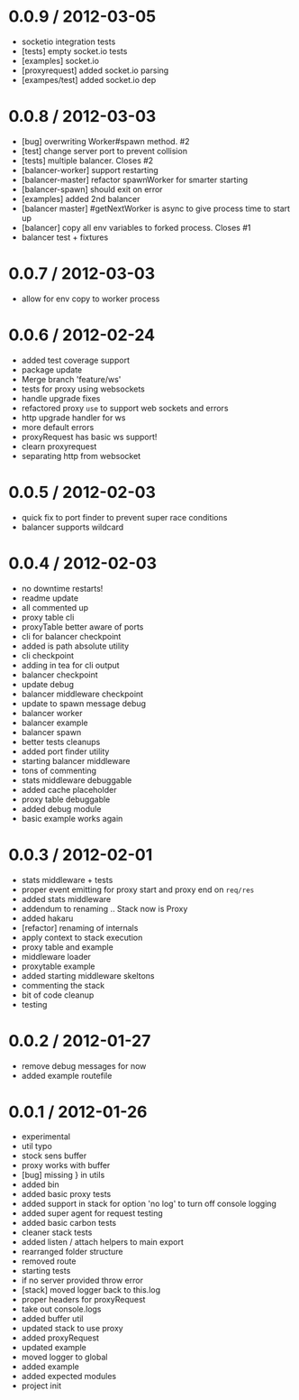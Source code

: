 
0.0.9 / 2012-03-05 
==================

  * socketio integration tests
  * [tests] empty socket.io tests
  * [examples] socket.io
  * [proxyrequest] added socket.io parsing
  * [exampes/test] added socket.io dep

0.0.8 / 2012-03-03 
==================

  * [bug] overwriting Worker#spawn method. #2
  * [test] change server port to prevent collision
  * [tests] multiple balancer. Closes #2
  * [balancer-worker] support restarting
  * [balancer-master] refactor spawnWorker for smarter starting
  * [balancer-spawn] should exit on error
  * [examples] added 2nd balancer
  * [balancer master] #getNextWorker is async to give process time to start up
  * [balancer] copy all env variables to forked process. Closes #1
  * balancer test + fixtures

0.0.7 / 2012-03-03 
==================

  * allow for env copy to worker process

0.0.6 / 2012-02-24 
==================

  * added test coverage support
  * package update
  * Merge branch 'feature/ws'
  * tests for proxy using websockets
  * handle upgrade fixes
  * refactored proxy `use` to support web sockets and errors
  * http upgrade handler for ws
  * more default errors
  * proxyRequest has basic ws support!
  * clearn proxyrequest
  * separating http from websocket

0.0.5 / 2012-02-03 
==================

  * quick fix to port finder to prevent super race conditions
  * balancer supports wildcard

0.0.4 / 2012-02-03 
==================

  * no downtime restarts!
  * readme update
  * all commented up
  * proxy table cli
  * proxyTable better aware of ports
  * cli for balancer checkpoint
  * added is path absolute utility
  * cli checkpoint
  * adding in tea for cli output
  * balancer checkpoint
  * update debug
  * balancer middleware checkpoint
  * update to spawn message debug
  * balancer worker
  * balancer example
  * balancer spawn
  * better tests cleanups
  * added port finder utility
  * starting balancer middleware
  * tons of commenting
  * stats middleware debuggable
  * added cache placeholder
  * proxy table debuggable
  * added debug module
  * basic example works again

0.0.3 / 2012-02-01 
==================

  * stats middleware + tests
  * proper event emitting for proxy start and proxy end on `req/res`
  * added stats middleware
  * addendum to renaming .. Stack now is Proxy
  * added hakaru
  * [refactor] renaming of internals
  * apply context to stack execution
  * proxy table and example
  * middleware loader
  * proxytable example
  * added starting middleware skeltons
  * commenting the stack
  * bit of code cleanup
  * testing

0.0.2 / 2012-01-27 
==================

  * remove debug messages for now
  * added example routefile

0.0.1 / 2012-01-26 
==================

  * experimental
  * util typo
  * stock sens buffer
  * proxy works with buffer
  * [bug] missing } in utils
  * added bin
  * added basic proxy tests
  * added support in stack for option 'no log' to turn off console logging
  * added super agent for request testing
  * added basic carbon tests
  * cleaner stack tests
  * added listen / attach helpers to main export
  * rearranged folder structure
  * removed route
  * starting tests
  * if no server provided throw error
  * [stack] moved logger back to this.log
  * proper headers for proxyRequest
  * take out console.logs
  * added buffer util
  * updated stack to use proxy
  * added proxyRequest
  * updated example
  * moved logger to global
  * added example
  * added expected modules
  * project init
